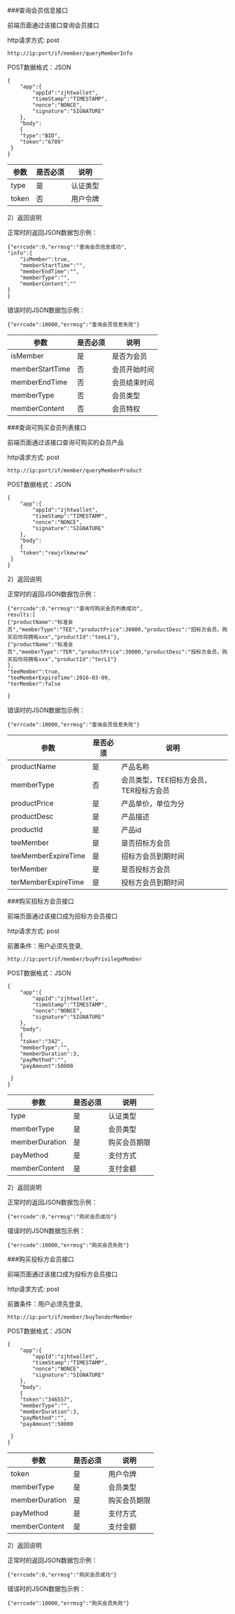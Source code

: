 ﻿###查询会员信息接口

前端页面通过该接口查询会员接口

http请求方式: post


    http://ip:port/if/member/queryMemberInfo


POST数据格式：JSON

    {
        "app":{
            "appId":"zjhtwallet",
            "timeStamp":"TIMESTAMP", 
            "nonce":"NONCE",
            "signature":"SIGNATURE"
        },        
        "body":
        {
	    "type":"BID",
	    "token":"6789"
	 }
    }

参数|是否必须|说明
----|----|-----
type|是|认证类型
token|否|用户令牌


2）返回说明

正常时的返回JSON数据包示例：
 
    {"errcode":0,"errmsg":"查询会员信息成功",
    "info":{
        "isMember":true,
        "memberStartTime":"",
        "memberEndTime":"",
        "memberType":"",
        "memberContent":""
	}
    }

错误时的JSON数据包示例：

    {"errcode":10000,"errmsg":"查询会员信息失败"}

参数|是否必须|说明
----|----|-----
isMember|是|是否为会员
memberStartTime|否|会员开始时间
memberEndTime|否|会员结束时间
memberType|否|会员类型
memberContent|否|会员特权

###查询可购买会员列表接口

前端页面通过该接口查询可购买的会员产品

http请求方式: post


    http://ip:port/if/member/queryMemberProduct


POST数据格式：JSON

    {
        "app":{
            "appId":"zjhtwallet",
            "timeStamp":"TIMESTAMP", 
            "nonce":"NONCE",
            "signature":"SIGNATURE"
        },        
        "body":
        {
	    "token":"rewjrlkewrew"
	 }
    }

2）返回说明

正常时的返回JSON数据包示例：
 
    {"errcode":0,"errmsg":"查询可购买会员列表成功",
	results:[
	{"productName":"标准会员","memberType":"TEE","productPrice":30000,"productDesc":"招标方会员，购买后你将拥有xxx","productId":"teeL1"},
	{"productName":"标准会员","memberType":"TER","productPrice":30000,"productDesc":"投标方会员，购买后你将拥有xxx","productId":"terL1"}
	],
	"teeMember":true,
	"teeMemberExpireTime":2016-03-09,
	"terMember":false

    }

错误时的JSON数据包示例：

    {"errcode":10000,"errmsg":"查询会员信息失败"}

参数|是否必须|说明
----|----|-----
productName|是|产品名称
memberType|否|会员类型，TEE招标方会员，TER投标方会员
productPrice|是|产品单价，单位为分
productDesc|是|产品描述
productId|是|产品id
teeMember|是|是否招标方会员
teeMemberExpireTime|是|招标方会员到期时间
terMember|是|是否投标方会员
terMemberExpireTime|是|投标方会员到期时间

###购买招标方会员接口

前端页面通过该接口成为招标方会员接口


http请求方式: post

前置条件：用户必须先登录,


    http://ip:port/if/member/buyPrivilegeMember


POST数据格式：JSON

    {
        "app":{
            "appId":"zjhtwallet",
            "timeStamp":"TIMESTAMP", 
            "nonce":"NONCE",
            "signature":"SIGNATURE"
        },        
        "body":
        {
	    "token":"342",
	    "memberType":"",
	    "memberDuration":3,
	    "payMethod":"",
	    "payAmount":50000

	 }
    }

参数|是否必须|说明
----|----|-----
type|是|认证类型
memberType|是|会员类型
memberDuration|是|购买会员期限
payMethod|是|支付方式
memberContent|是|支付金额


2）返回说明

正常时的返回JSON数据包示例：
 
    {"errcode":0,"errmsg":"购买会员成功"}

错误时的JSON数据包示例：

    {"errcode":10000,"errmsg":"购买会员失败"}


###购买投标方会员接口

前端页面通过该接口成为投标方会员接口


http请求方式: post

前置条件：用户必须先登录,


    http://ip:port/if/member/buyTenderMember


POST数据格式：JSON

    {
        "app":{
            "appId":"zjhtwallet",
            "timeStamp":"TIMESTAMP", 
            "nonce":"NONCE",
            "signature":"SIGNATURE"
        },        
        "body":
        {
	    "token":"346557",
	    "memberType":"",
	    "memberDuration":3,
	    "payMethod":"",
	    "payAmount":50000

	 }
    }

参数|是否必须|说明
----|----|-----
token|是|用户令牌
memberType|是|会员类型
memberDuration|是|购买会员期限
payMethod|是|支付方式
memberContent|是|支付金额


2）返回说明

正常时的返回JSON数据包示例：
 
    {"errcode":0,"errmsg":"购买会员成功"}

错误时的JSON数据包示例：

    {"errcode":10000,"errmsg":"购买会员失败"}
